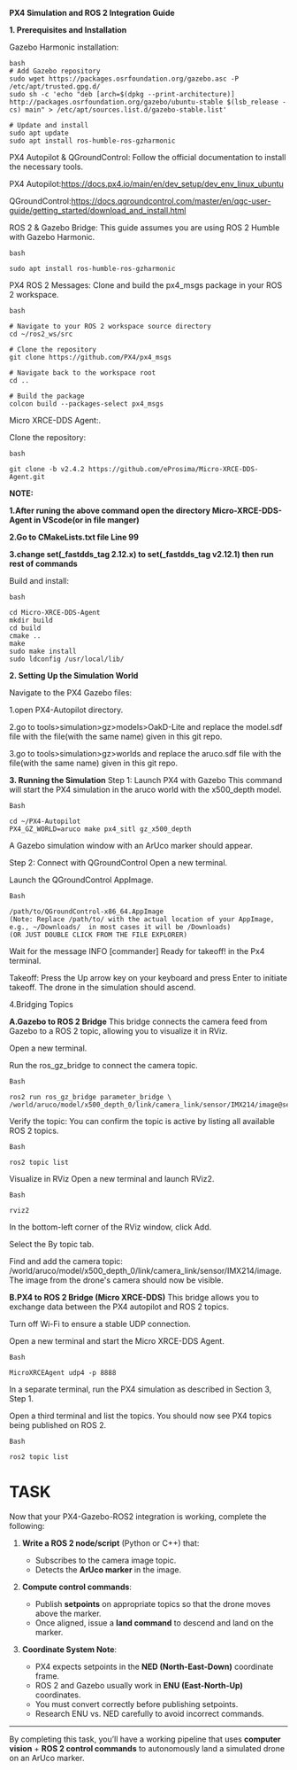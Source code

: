 ****PX4 Simulation and ROS 2 Integration Guide****

**1. Prerequisites and Installation**


Gazebo Harmonic installation:
```
bash
# Add Gazebo repository
sudo wget https://packages.osrfoundation.org/gazebo.asc -P /etc/apt/trusted.gpg.d/
sudo sh -c 'echo "deb [arch=$(dpkg --print-architecture)] http://packages.osrfoundation.org/gazebo/ubuntu-stable $(lsb_release -cs) main" > /etc/apt/sources.list.d/gazebo-stable.list'

# Update and install
sudo apt update
sudo apt install ros-humble-ros-gzharmonic
```


PX4 Autopilot & QGroundControl:
Follow the official documentation to install the necessary tools.

PX4 Autopilot:https://docs.px4.io/main/en/dev_setup/dev_env_linux_ubuntu

QGroundControl:https://docs.qgroundcontrol.com/master/en/qgc-user-guide/getting_started/download_and_install.html

ROS 2 & Gazebo Bridge:
This guide assumes you are using ROS 2 Humble with Gazebo Harmonic.
```
bash

sudo apt install ros-humble-ros-gzharmonic
```




PX4 ROS 2 Messages:
Clone and build the px4_msgs package in your ROS 2 workspace.
```
bash

# Navigate to your ROS 2 workspace source directory
cd ~/ros2_ws/src

# Clone the repository
git clone https://github.com/PX4/px4_msgs

# Navigate back to the workspace root
cd ..

# Build the package
colcon build --packages-select px4_msgs
```






Micro XRCE-DDS Agent:.

Clone the repository:



```
bash

git clone -b v2.4.2 https://github.com/eProsima/Micro-XRCE-DDS-Agent.git
```

**NOTE:**

**1.After runing the above command open the directory Micro-XRCE-DDS-Agent in VScode(or in file manger)**


**2.Go to CMakeLists.txt file  Line 99** 


**3.change set(_fastdds_tag 2.12.x) to set(_fastdds_tag v2.12.1) then run rest of commands**


Build and install:


```
bash

cd Micro-XRCE-DDS-Agent
mkdir build
cd build
cmake ..
make
sudo make install
sudo ldconfig /usr/local/lib/
```






**2. Setting Up the Simulation World**

Navigate to the PX4 Gazebo files:


1.open PX4-Autopilot directory.


2.go to tools>simulation>gz>models>OakD-Lite and replace the model.sdf file with the file(with the same name) given in this git repo.


3.go to tools>simulation>gz>worlds and replace the aruco.sdf file with the file(with the same name) given in this git repo.






**3. Running the Simulation**
Step 1: Launch PX4 with Gazebo
This command will start the PX4 simulation in the aruco world with the x500_depth model.
```
Bash

cd ~/PX4-Autopilot
PX4_GZ_WORLD=aruco make px4_sitl gz_x500_depth
```
A Gazebo simulation window with an ArUco marker should appear.

Step 2: Connect with QGroundControl
Open a new terminal.

Launch the QGroundControl AppImage.
```
Bash

/path/to/QGroundControl-x86_64.AppImage
(Note: Replace /path/to/ with the actual location of your AppImage, e.g., ~/Downloads/  in most cases it will be /Downloads)
(OR JUST DOUBLE CLICK FROM THE FILE EXPLORER)
```
Wait for the message INFO [commander] Ready for takeoff! in the Px4 terminal.

Takeoff: Press the Up arrow key on your keyboard and press Enter to initiate takeoff. The drone in the simulation should ascend.







4.Bridging Topics


**A.Gazebo to ROS 2 Bridge**
This bridge connects the camera feed from Gazebo to a ROS 2 topic, allowing you to visualize it in RViz.

Open a new terminal.

Run the ros_gz_bridge to connect the camera topic.
```
Bash

ros2 run ros_gz_bridge parameter_bridge \
/world/aruco/model/x500_depth_0/link/camera_link/sensor/IMX214/image@sensor_msgs/msg/Image@gz.msgs.Image
```
Verify the topic: You can confirm the topic is active by listing all available ROS 2 topics.
```
Bash

ros2 topic list
```
Visualize in RViz
Open a new terminal and launch RViz2.
```
Bash

rviz2
```
In the bottom-left corner of the RViz window, click Add.

Select the By topic tab.

Find and add the camera topic: /world/aruco/model/x500_depth_0/link/camera_link/sensor/IMX214/image. 
The image from the drone's camera should now be visible.




**B.PX4 to ROS 2 Bridge (Micro XRCE-DDS)**
This bridge allows you to exchange data between the PX4 autopilot and ROS 2 topics.

Turn off Wi-Fi to ensure a stable UDP connection.

Open a new terminal and start the Micro XRCE-DDS Agent.
```
Bash

MicroXRCEAgent udp4 -p 8888
```
In a separate terminal, run the PX4 simulation as described in Section 3, Step 1.

Open a third terminal and list the topics. You should now see PX4 topics being published on ROS 2.
```
Bash

ros2 topic list

```

# TASK

Now that your PX4-Gazebo-ROS2 integration is working, complete the following:

1. **Write a ROS 2 node/script** (Python or C++) that:  
   - Subscribes to the camera image topic.  
   - Detects the **ArUco marker** in the image.  

2. **Compute control commands**:  
   - Publish **setpoints** on appropriate topics so that the drone moves above the marker.  
   - Once aligned, issue a **land command** to descend and land on the marker.  

3. **Coordinate System Note**:  
   - PX4 expects setpoints in the **NED (North-East-Down)** coordinate frame.  
   - ROS 2 and Gazebo usually work in **ENU (East-North-Up)** coordinates.  
   - You must convert correctly before publishing setpoints.  
   - Research ENU vs. NED carefully to avoid incorrect commands.  

---

By completing this task, you’ll have a working pipeline that uses **computer vision** + **ROS 2 control commands** to autonomously land a simulated drone on an ArUco marker.  
